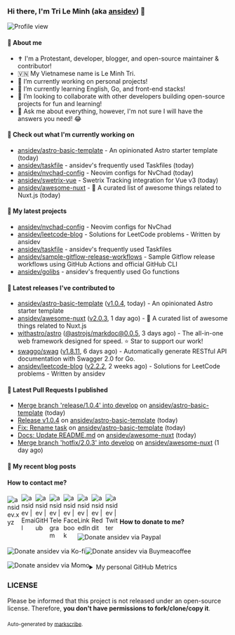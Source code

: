 ### Hi there, I'm Tri Le Minh (aka [ansidev][website]) 👋

<img src="https://komarev.com/ghpvc/?username=ansidev" alt="Profile view" />

#### 📕 About me

- ✝️ I'm a Protestant, developer, blogger, and open-source maintainer & contributor!
- 🇻🇳 My Vietnamese name is Le Minh Tri.
- 🔭 I’m currently working on personal projects!
- 🌱 I’m currently learning English, Go, and front-end stacks!
- 👯 I’m looking to collaborate with other developers building open-source projects for fun and learning!
- 💬 Ask me about everything, however, I'm not sure I will have the answers you need! 😂

#### 👷 Check out what I'm currently working on

- [ansidev/astro-basic-template](https://github.com/ansidev/astro-basic-template) - An opinionated Astro starter template (today)
- [ansidev/taskfile](https://github.com/ansidev/taskfile) - ansidev's frequently used Taskfiles (today)
- [ansidev/nvchad-config](https://github.com/ansidev/nvchad-config) - Neovim configs for NvChad (today)
- [ansidev/swetrix-vue](https://github.com/ansidev/swetrix-vue) - Swetrix Tracking integration for Vue v3 (today)
- [ansidev/awesome-nuxt](https://github.com/ansidev/awesome-nuxt) - 🎉 A curated list of awesome things related to Nuxt.js (today)

#### 🌱 My latest projects

- [ansidev/nvchad-config](https://github.com/ansidev/nvchad-config) - Neovim configs for NvChad
- [ansidev/leetcode-blog](https://github.com/ansidev/leetcode-blog) - Solutions for LeetCode problems - Written by ansidev
- [ansidev/taskfile](https://github.com/ansidev/taskfile) - ansidev's frequently used Taskfiles
- [ansidev/sample-gitflow-release-workflows](https://github.com/ansidev/sample-gitflow-release-workflows) - Sample Gitflow release workflows using GitHub Actions and official GitHub CLI
- [ansidev/golibs](https://github.com/ansidev/golibs) - ansidev's frequently used Go functions

#### 🔭 Latest releases I've contributed to

- [ansidev/astro-basic-template](https://github.com/ansidev/astro-basic-template) ([v1.0.4](https://github.com/ansidev/astro-basic-template/releases/tag/v1.0.4), today) - An opinionated Astro starter template
- [ansidev/awesome-nuxt](https://github.com/ansidev/awesome-nuxt) ([v2.0.3](https://github.com/ansidev/awesome-nuxt/releases/tag/v2.0.3), 1 day ago) - 🎉 A curated list of awesome things related to Nuxt.js
- [withastro/astro](https://github.com/withastro/astro) ([@astrojs/markdoc@0.0.5](https://github.com/withastro/astro/releases/tag/%40astrojs/markdoc%400.0.5), 3 days ago) - The all-in-one web framework designed for speed. ⭐️ Star to support our work!
- [swaggo/swag](https://github.com/swaggo/swag) ([v1.8.11](https://github.com/swaggo/swag/releases/tag/v1.8.11), 6 days ago) - Automatically generate RESTful API documentation with Swagger 2.0 for Go.
- [ansidev/leetcode-blog](https://github.com/ansidev/leetcode-blog) ([v2.2.2](https://github.com/ansidev/leetcode-blog/releases/tag/v2.2.2), 2 weeks ago) - Solutions for LeetCode problems - Written by ansidev

#### 🔨 Latest Pull Requests I published

- [Merge branch 'release/1.0.4' into develop](https://github.com/ansidev/astro-basic-template/pull/113) on [ansidev/astro-basic-template](https://github.com/ansidev/astro-basic-template) (today)
- [Release v1.0.4](https://github.com/ansidev/astro-basic-template/pull/112) on [ansidev/astro-basic-template](https://github.com/ansidev/astro-basic-template) (today)
- [Fix: Rename task](https://github.com/ansidev/astro-basic-template/pull/111) on [ansidev/astro-basic-template](https://github.com/ansidev/astro-basic-template) (today)
- [Docs: Update README.md](https://github.com/ansidev/awesome-nuxt/pull/121) on [ansidev/awesome-nuxt](https://github.com/ansidev/awesome-nuxt) (today)
- [Merge branch 'hotfix/2.0.3' into develop](https://github.com/ansidev/awesome-nuxt/pull/120) on [ansidev/awesome-nuxt](https://github.com/ansidev/awesome-nuxt) (1 day ago)

#### 📜 My recent blog posts

<!-- BLOG-POST-LIST:START --><!-- BLOG-POST-LIST:END -->

#### How to contact me?

[<img align="left" width="32px" src="https://ansidev.xyz/pwa-192x192.png"                alt="ansidev.xyz" style="padding-top: 4px;" />][website]
<a href="mailto:ansidev@gmail.com">
 <img align="left" width="32px" src="https://img.icons8.com/fluency/32/gmail-new.png"    alt="ansidev | Email" />
</a>
[<img align="left" width="32px" src="https://img.icons8.com/fluency/32/github.png"       alt="ansidev | GitHub" />][github]
[<img align="left" width="32px" src="https://img.icons8.com/fluency/32/telegram-app.svg" alt="ansidev | Telegram" />][telegram]
[<img align="left" width="32px" src="https://img.icons8.com/fluency/32/facebook.svg"     alt="ansidev | Facebook" />][facebook]
[<img align="left" width="32px" src="https://img.icons8.com/fluency/32/linkedin.svg"     alt="ansidev | LinkedIn" />][linkedin]
[<img align="left" width="32px" src="https://img.icons8.com/fluency/32/reddit.svg"       alt="ansidev | Reddit" />][reddit]
[<img align="left" width="32px" src="https://img.icons8.com/fluency/32/twitter.svg"      alt="ansidev | Twitter" />][twitter]

<br/>
<br/>

#### How to donate to me?

[<img align="left" height="32px" src="https://www.paypalobjects.com/paypal-ui/logos/svg/paypal-color.svg"  alt="Donate ansidev via Paypal" />][paypal]
[<img align="left" height="32px" src="https://storage.ko-fi.com/cdn/brandasset/kofi_bg_tag_white.png"      alt="Donate ansidev via  Ko-fi" />][kofi]
[<img align="left" height="32px" src="https://cdn.buymeacoffee.com/buttons/v2/default-yellow.png"          alt="Donate ansidev via Buymeacoffee" />][buymeacoffee]
[<img align="left" height="32px" src="https://ansidev.xyz/imgs/momo_icon_rectangle_pinkbg_RGB.png"         alt="Donate ansidev via Momo" />][momo]

<br/>
<br/>

[website]: https://ansidev.xyz/?utm_source=github&utm_medium=readme
[email]: ansidev@gmail.com
[github]: https://github.com/ansidev
[facebook]: https://facebook.com/leminhtri.py
[telegram]: https://t.me/ansidev
[twitter]: https://twitter.com/ansidev
[linkedin]: https://linkedin.com/in/tri-le-minh-1b05bb51/
[reddit]: https://reddit.com/u/ansidev
[paypal]: https://paypal.me/ansidev
[kofi]: https://ko-fi.com/ansidev
[buymeacoffee]: https://buymeacoffee.com/ansidev
[momo]: https://me.momo.vn/ansidev

<br/>
<br/>

<details>
  <summary>My personal GitHub Metrics</summary>
  <br/>
  <img src="./github_metrics_01.svg" />
  <img src="./github_metrics_02.svg" />
</details>

### LICENSE

Please be informed that this project is not released under an open-source license. Therefore, **you don't have permissions to fork/clone/copy it**.

<sub>Auto-generated by [markscribe](https://github.com/muesli/markscribe).</sub>
